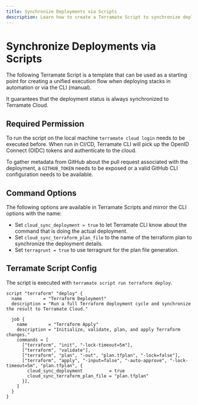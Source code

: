 ```yaml
---
title: Synchronize Deployments via Scripts
description: Learn how to create a Terramate Script to synchronize deployment status, logs and details with Terramate CLI to Terramate Cloud in automation.
---
```


# Synchronize Deployments via Scripts

The following Terramate Script is a template that can be used as a starting point for creating a unified execution flow when deploying stacks in automation or via the CLI (manual).

It guarantees that the deployment status is always synchronized to Terramate Cloud.

## Required Permission

To run the script on the local machine `terramate cloud login` needs to be executed before.
When run in CI/CD, Terramate CLI will pick up the OpenID Connect (OIDC) tokens and authenticate to the cloud.

To gather metadata from GitHub about the pull request associated with the deployment, a `GITHUB_TOKEN` needs to be exposed or a valid GitHub CLI configuration needs to be available.

## Command Options

The following options are available in Terramate Scripts and mirror the CLI options with the name:

- Set `cloud_sync_deployment = true` to let Terramate CLI know about the command that is doing the actual deployment.
- Set `cloud_sync_terraform_plan_file` to the name of the terraform plan to synchronize the deployment details.
- Set `terragrunt = true` to use terragrunt for the plan file generation.

## Terramate Script Config

The script is executed with `terramate script run terraform deploy`.

```hcl
script "terraform" "deploy" {
  name        = "Terraform Deployment"
  description = "Run a full Terraform deployment cycle and synchronize the result to Terramate Cloud."

  job {
    name        = "Terraform Apply"
    description = "Initialize, validate, plan, and apply Terraform changes."
    commands = [
      ["terraform", "init", "-lock-timeout=5m"],
      ["terraform", "validate"],
      ["terraform", "plan", "-out", "plan.tfplan", "-lock=false"],
      ["terraform", "apply", "-input=false", "-auto-approve", "-lock-timeout=5m", "plan.tfplan", {
        cloud_sync_deployment          = true
        cloud_sync_terraform_plan_file = "plan.tfplan"
      }],
    ]
  }
}
```
